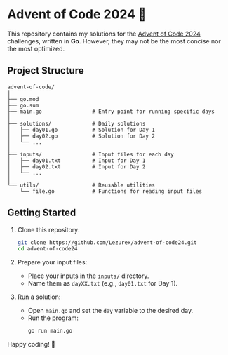 # Advent of Code 2024 🎄

This repository contains my solutions for the [Advent of Code 2024](https://adventofcode.com/2024) challenges, written
in **Go**. However, they may not be the most concise nor the most optimized.

## Project Structure

```plaintext
advent-of-code/
│
├── go.mod
├── go.sum
├── main.go                # Entry point for running specific days
│
├── solutions/             # Daily solutions
│   ├── day01.go           # Solution for Day 1
│   ├── day02.go           # Solution for Day 2
│   └── ...
│
├── inputs/                # Input files for each day
│   ├── day01.txt          # Input for Day 1
│   ├── day02.txt          # Input for Day 2
│   └── ...
│
└── utils/                 # Reusable utilities
    └── file.go            # Functions for reading input files
```

## Getting Started

1. Clone this repository:
   ```bash
   git clone https://github.com/Lezurex/advent-of-code24.git
   cd advent-of-code24
   ```

2. Prepare your input files:
    - Place your inputs in the `inputs/` directory.
    - Name them as `dayXX.txt` (e.g., `day01.txt` for Day 1).

3. Run a solution:
    - Open `main.go` and set the `day` variable to the desired day.
    - Run the program:
      ```bash
      go run main.go
      ```

Happy coding! 🎅